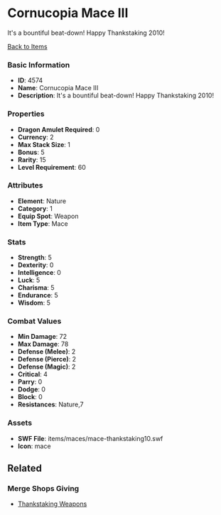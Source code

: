 # Cornucopia Mace III

It's a bountiful beat-down! Happy Thankstaking 2010! 

[Back to Items](../items.md)

### Basic Information

- **ID**: 4574
- **Name**: Cornucopia Mace III
- **Description**: It&#039;s a bountiful beat-down! Happy Thankstaking 2010! 

### Properties

- **Dragon Amulet Required**: 0
- **Currency**: 2
- **Max Stack Size**: 1
- **Bonus**: 5
- **Rarity**: 15
- **Level Requirement**: 60

### Attributes

- **Element**: Nature
- **Category**: 1
- **Equip Spot**: Weapon
- **Item Type**: Mace

### Stats

- **Strength**: 5
- **Dexterity**: 0
- **Intelligence**: 0
- **Luck**: 5
- **Charisma**: 5
- **Endurance**: 5
- **Wisdom**: 5

### Combat Values

- **Min Damage**: 72
- **Max Damage**: 78
- **Defense (Melee)**: 2
- **Defense (Pierce)**: 2
- **Defense (Magic)**: 2
- **Critical**: 4
- **Parry**: 0
- **Dodge**: 0
- **Block**: 0
- **Resistances**: Nature,7

### Assets

- **SWF File**: items/maces/mace-thankstaking10.swf
- **Icon**: mace

## Related

### Merge Shops Giving

- [Thankstaking Weapons](../merge-shops/34-thankstaking-weapons.md)

